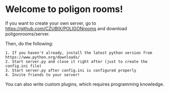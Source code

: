 # Welcome to poligon rooms!

If you want to create your own server, go to https://github.com/CZUBIX/POLIGONrooms and download poligonrooms/server.

Then, do the following:

    1. If you haven't already, install the latest python version from https://www.python.org/downloads/
    2. Start server.py and close it right after (just to create the config.ini file)
    3. Start server.py after config.ini is configured properly
    4. Invite friends to your server!
    
You can also write custom plugins, which requires programming knowledge.
